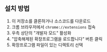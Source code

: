 ## 설치 방법

1. 이 저장소를 클론하거나 소스코드를 다운로드
2. 크롬 브라우저에서 `chrome://extensions` 접속
3. 우측 상단의 "개발자 모드" 활성화
4. "압축해제된 확장프로그램을 로드합니다" 버튼 클릭
5. 확장프로그램 파일이 있는 디렉토리 선택
